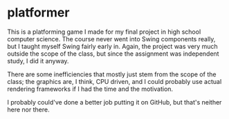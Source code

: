 # platformer
<p>This is a platforming game I made for my final project in high school computer science.
The course never went into Swing components really, but I taught myself Swing fairly early
in. Again, the project was very much outside the scope of the class, but since the assignment
was independent study, I did it anyway.</p>
<p>There are some inefficiencies that mostly just stem from the scope of the class;
the graphics are, I think, CPU driven, and I could probably use actual rendering
frameworks if I had the time and the motivation.</p>
<p>I probably could've done a better job putting it on GitHub, but that's neither here nor there.</p>
